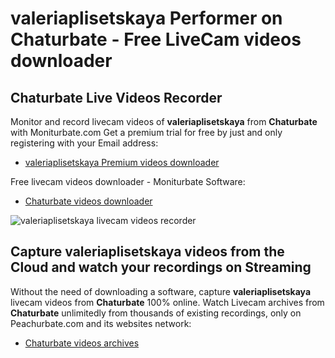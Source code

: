 # valeriaplisetskaya Performer on Chaturbate - Free LiveCam videos downloader

## Chaturbate Live Videos Recorder

Monitor and record livecam videos of **valeriaplisetskaya** from **Chaturbate** with Moniturbate.com
Get a premium trial for free by just and only registering with your Email address:
* [valeriaplisetskaya Premium videos downloader](https://moniturbate.com/request-demo-licence-key.html)

Free livecam videos downloader - Moniturbate Software:
* [Chaturbate videos downloader](https://moniturbate.com/moniturbate-download-software.html)

![valeriaplisetskaya livecam videos recorder](https://peachurnet.com/templates/moniturbate-software.png)


## Capture valeriaplisetskaya videos from the Cloud and watch your recordings on Streaming

Without the need of downloading a software, capture **valeriaplisetskaya** livecam videos from **Chaturbate** 100% online.
Watch Livecam archives from **Chaturbate** unlimitedly from thousands of existing recordings, only on Peachurbate.com and its websites network:
* [Chaturbate videos archives](https://peachurnet.com/)